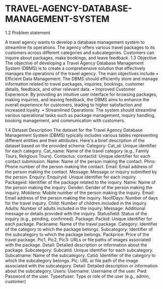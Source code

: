 # TRAVEL-AGENCY-DATABASE-MANAGEMENT-SYSTEM
1.2	Problem statement

A travel agency wants to develop a database management system to streamline its operations. The agency offers various travel packages to its customers across different categories and subcategories. Customers can inquire about packages, make bookings, and leave feedback.
1.3	Objective
The objective of developing a Travel Agency Database Management System (DBMS) is to create a comprehensive solution that effectively manages the operations of the travel agency. The main objectives include
•	Efficient Data Management: The DBMS should efficiently store and manage information related to travel packages, inquiries, bookings, customer details, feedback, and other relevant data.
•	Improved Customer Experience: By providing an intuitive user interface for browsing packages, making inquiries, and leaving feedback, the DBMS aims to enhance the overall experience for customers, leading to higher satisfaction and increased loyalty.
•	Streamlined Operations: The system should streamline various operational tasks such as package management, inquiry handling, booking management, and communication with customers.

1.4	Dataset Description
The dataset for the Travel Agency Database Management System (DBMS) typically includes various tables representing different entities and their attributes. Here's a brief description of the dataset based on the provided schema:
 Category:
Cat_id: Unique identifier for each category.
Cat_name: Name of the travel category (e.g., Family Tours, Religious Tours).
 Contactus:
contactid: Unique identifier for each contact submission.
Name: Name of the person making the contact.
Phno: Phone number of the person making the contact.
Email: Email address of the person making the contact.
Message: Message or inquiry submitted by the person.
Enquiry:
Enquiryid: Unique identifier for each inquiry.
Packageid: Identifier of the package related to the inquiry.
 Name: Name of the person making the inquiry.
Gender: Gender of the person making the inquiry.
Mobileno: Mobile number of the person making the inquiry.
Email: Email address of the person making the inquiry.
NoofDays: Number of days for the travel inquiry.
Child: Number of children included in the inquiry.
Adults: Number of adults included in the inquiry.
Message: Additional message or details provided with the inquiry.
Statusfield: Status of the inquiry (e.g., pending, confirmed).
Package:
Packid: Unique identifier for each package.
Packname: Name of the travel package.
Category: Identifier of the category to which the package belongs.
Subcategory: Identifier of the subcategory to which the package belongs.
Packprice: Price of the travel package.
Pic1, Pic2, Pic3: URLs or file paths of images associated with the package.
Detail: Detailed description or information about the package.
 Subcategory:
Subcatid: Unique identifier for each subcategory.
Subcatname: Name of the subcategory.
Catid: Identifier of the category to which the subcategory belongs.
Pic: URL or file path of the image associated with the subcategory.
Detail: Detailed description or information about the subcategory.
Users:
Username: Username of the user.
Pwd: Password of the user.
Typeofuser: Type or role of the user (e.g., admin, customer)

